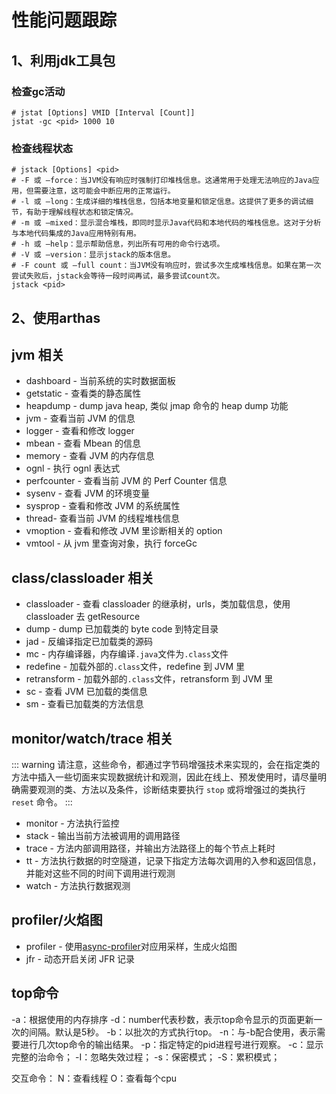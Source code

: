 # 性能问题跟踪

## 1、利用jdk工具包

### 检查gc活动

```shell
# jstat [Options] VMID [Interval [Count]]
jstat -gc <pid> 1000 10
```

### 检查线程状态

```shell
# jstack [Options] <pid>  
# -F 或 –force：当JVM没有响应时强制打印堆栈信息。这通常用于处理无法响应的Java应用，但需要注意，这可能会中断应用的正常运行。
# -l 或 –long：生成详细的堆栈信息，包括本地变量和锁定信息。这提供了更多的调试细节，有助于理解线程状态和锁定情况。
# -m 或 –mixed：显示混合堆栈，即同时显示Java代码和本地代码的堆栈信息。这对于分析与本地代码集成的Java应用特别有用。
# -h 或 –help：显示帮助信息，列出所有可用的命令行选项。
# -V 或 –version：显示jstack的版本信息。
# -F count 或 –full count：当JVM没有响应时，尝试多次生成堆栈信息。如果在第一次尝试失败后，jstack会等待一段时间再试，最多尝试count次。
jstack <pid>
```

## 2、使用arthas

## jvm 相关

- dashboard - 当前系统的实时数据面板
- getstatic - 查看类的静态属性
- heapdump - dump java heap, 类似 jmap 命令的 heap dump 功能
- jvm - 查看当前 JVM 的信息
- logger - 查看和修改 logger
- mbean - 查看 Mbean 的信息
- memory - 查看 JVM 的内存信息
- ognl - 执行 ognl 表达式
- perfcounter - 查看当前 JVM 的 Perf Counter 信息
- sysenv - 查看 JVM 的环境变量
- sysprop - 查看和修改 JVM 的系统属性
- thread- 查看当前 JVM 的线程堆栈信息
- vmoption - 查看和修改 JVM 里诊断相关的 option
- vmtool - 从 jvm 里查询对象，执行 forceGc

## class/classloader 相关

- classloader - 查看 classloader 的继承树，urls，类加载信息，使用 classloader 去 getResource
- dump - dump 已加载类的 byte code 到特定目录
- jad - 反编译指定已加载类的源码
- mc - 内存编译器，内存编译`.java`文件为`.class`文件
- redefine - 加载外部的`.class`文件，redefine 到 JVM 里
- retransform - 加载外部的`.class`文件，retransform 到 JVM 里
- sc - 查看 JVM 已加载的类信息
- sm - 查看已加载类的方法信息

## monitor/watch/trace 相关

::: warning
请注意，这些命令，都通过字节码增强技术来实现的，会在指定类的方法中插入一些切面来实现数据统计和观测，因此在线上、预发使用时，请尽量明确需要观测的类、方法以及条件，诊断结束要执行 `stop` 或将增强过的类执行 `reset` 命令。
:::

- monitor - 方法执行监控
- stack - 输出当前方法被调用的调用路径
- trace - 方法内部调用路径，并输出方法路径上的每个节点上耗时
- tt - 方法执行数据的时空隧道，记录下指定方法每次调用的入参和返回信息，并能对这些不同的时间下调用进行观测
- watch - 方法执行数据观测

## profiler/火焰图

- profiler - 使用[async-profiler](https://github.com/jvm-profiling-tools/async-profiler)对应用采样，生成火焰图
- jfr - 动态开启关闭 JFR 记录

## top命令

-a：根据使用的内存排序
-d：number代表秒数，表示top命令显示的页面更新一次的间隔。默认是5秒。
-b：以批次的方式执行top。
-n：与-b配合使用，表示需要进行几次top命令的输出结果。
-p：指定特定的pid进程号进行观察。
-c：显示完整的治命令；
-I：忽略失效过程；
-s：保密模式；
-S：累积模式；

交互命令： N：查看线程    O：查看每个cpu
